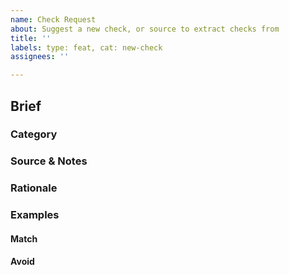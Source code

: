 ```yaml
---
name: Check Request
about: Suggest a new check, or source to extract checks from
title: ''
labels: type: feat, cat: new-check
assignees: ''

---
```


## Brief

### Category

<!--
The category this check belongs to, or related topics.

Example:
Metaphors fallen out of standard usage.
-->

### Source & Notes

<!--
The origin of the guidance, and excerpts discussing this check.

Example:
In "Politics and the English Language", Orwell states that "there is a huge
dump of worn-out metaphors which have lost all evocative power."
-->

### Rationale

<!--
Why is this bad? Why would it be suitable for proselint?

Example:
Many of these are used without knowledge of their meaning, and some metaphors
have been degraded from their original forms over time. Avoiding these
metaphors encourages writers to consider a phrasing of their own, rather than
unintentionally using an incorrect form.
-->

### Examples

#### Match

<!--
Terms the check should flag.

Example:
- take up the cudgel for
-->

#### Avoid

<!--
Terms the check should not flag, and potential false-positives.
This may not always be applicable, as in the example we have been following.
-->

